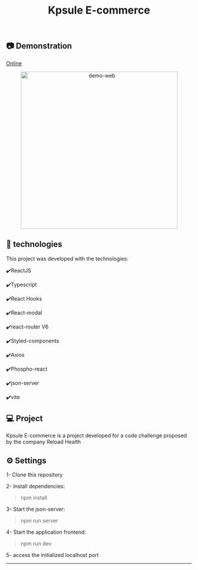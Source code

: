 <h1 align="center">
   Kpsule E-commerce
</h1>

<br>

## :camera: Demonstration



[Online](https://glittery-nougat-b50bcd.netlify.app/)


<div align="center" >
  <img src="src/assets/to-readme/reload-health-ecommerce-gif.gif" alt="demo-web" height="425">
</div>

## :rocket: technologies

This project was developed with the technologies:

✔️ReactJS

✔️Typescript

✔️React Hooks

✔️React-modal

✔️react-router V6

✔️Styled-components

✔️Axios

✔️Phospho-react

✔️json-server

✔️vite


## 💻 Project

Kpsule E-commerce is a project developed for a code challenge proposed by the company Reload Health

## ⚙ Settings

1- Clone this repository

2- Install dependencies:
> npm install

3- Start the json-server:
> npm run server

4- Start the application frontend:
> npm run dev

5- access the initialized localhost port

---
